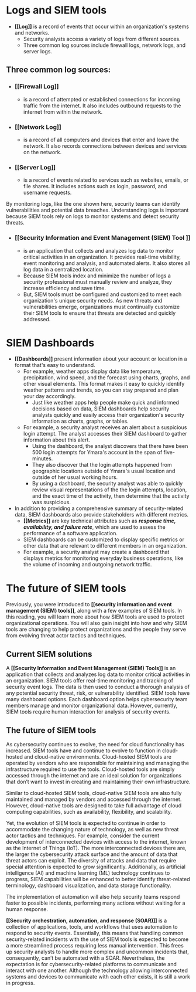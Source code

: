 # Logs and SIEM tools

- **[[Log]]** is a record of events that occur within an organization's systems and networks. 
	- Security analysts access a variety of logs from different sources. 
	- Three common log sources include firewall logs, network logs, and server logs.
## Three common log sources:
- ### **[[Firewall Log]]** 
	- is a record of attempted or established connections for incoming traffic from the internet. It also includes outbound requests to the internet from within the network. 
- ### **[[Network Log]]** 
	- is a record of all computers and devices that enter and leave the network. It also records connections between devices and services on the network. 
- ### **[[Server Log]]** 
	- is a record of events related to services such as websites, emails, or file shares. It includes actions such as login, password, and username requests. 

By monitoring logs, like the one shown here, security teams can identify vulnerabilities and potential data breaches. Understanding logs is important because SIEM tools rely on logs to monitor systems and detect security threats. 

- ### **[[Security Information and Event Management (SIEM) Tool ]]**
	- is an application that collects and analyzes log data to monitor critical activities in an organization. It provides real-time visibility, event monitoring and analysis, and automated alerts. It also stores all log data in a centralized location. 
	- Because SIEM tools index and minimize the number of logs a security professional must manually review and analyze, they increase efficiency and save time. 
	- But, SIEM tools must be configured and customized to meet each organization's unique security needs. As new threats and vulnerabilities emerge, organizations must continually customize their SIEM tools to ensure that threats are detected and quickly addressed. 

# SIEM Dashboards

- **[[Dashboards]]** present information about your account or location in a format that's easy to understand. 
	- For example, weather apps display data like temperature, precipitation, wind speed, and the forecast using charts, graphs, and other visual elements. This format makes it easy to quickly identify weather patterns and trends, so you can stay prepared and plan your day accordingly.
		- Just like weather apps help people make quick and informed decisions based on data, SIEM dashboards help security analysts quickly and easily access their organization's security information as charts, graphs, or tables. 
	- For example, a security analyst receives an alert about a suspicious login attempt. The analyst accesses their SIEM dashboard to gather information about this alert. 
		- Using the dashboard, the analyst discovers that there have been 500 login attempts for Ymara's account in the span of five-minutes. 
		- They also discover that the login attempts happened from geographic locations outside of Ymara's usual location and outside of her usual working hours. 
		- By using a dashboard, the security analyst was able to quickly review visual representations of the the login attempts, location, and the exact time of the activity, then determine that the activity was suspicious. 
- In addition to providing a comprehensive summary of security-related data, SIEM dashboards also provide stakeholders with different metrics. 
	- **[[Metrics]]** are key technical attributes such as ***response time, availability, and failure rate***, which are used to assess the performance of a software application.
	- SIEM dashboards can be customized to display specific metrics or other data that are relevant to different members in an organization. 
	- For example, a security analyst may create a dashboard that displays metrics for monitoring everyday business operations, like the volume of incoming and outgoing network traffic. 

# The future of SIEM tools

Previously, you were introduced to **[[security information and event management (SIEM) tools]]**, along with a few examples of SIEM tools. In this reading, you will learn more about how SIEM tools are used to protect organizational operations. You will also gain insight into how and why SIEM tools are changing to help protect organizations and the people they serve from evolving threat actor tactics and techniques.

## Current SIEM solutions 

A **[[Security Information and Event Management (SIEM) Tools]]** is an application that collects and analyzes log data to monitor critical activities in an organization. SIEM tools offer real-time monitoring and tracking of security event logs. The data is then used to conduct a thorough analysis of any potential security threat, risk, or vulnerability identified. SIEM tools have many dashboard options. Each dashboard option helps cybersecurity team members manage and monitor organizational data. However, currently, SIEM tools require human interaction for analysis of security events.  

## The future of SIEM tools

As cybersecurity continues to evolve, the need for cloud functionality has increased. SIEM tools have and continue to evolve to function in cloud-hosted and cloud-native environments. Cloud-hosted SIEM tools are operated by vendors who are responsible for maintaining and managing the infrastructure required to use the tools. Cloud-hosted tools are simply accessed through the internet and are an ideal solution for organizations that don’t want to invest in creating and maintaining their own infrastructure.

Similar to cloud-hosted SIEM tools, cloud-native SIEM tools are also fully maintained and managed by vendors and accessed through the internet. However, cloud-native tools are designed to take full advantage of cloud computing capabilities, such as availability, flexibility, and scalability. 

Yet, the evolution of SIEM tools is expected to continue in order to accommodate the changing nature of technology, as well as new threat actor tactics and techniques. For example, consider the current development of interconnected devices with access to the internet, known as the Internet of Things (IoT). The more interconnected devices there are, the larger the cybersecurity attack surface and the amount of data that threat actors can exploit. The diversity of attacks and data that require special attention is expected to grow significantly. Additionally, as artificial intelligence (AI) and machine learning (ML) technology continues to progress, SIEM capabilities will be enhanced to better identify threat-related terminology, dashboard visualization, and data storage functionality.  

The implementation of automation will also help security teams respond faster to possible incidents, performing many actions without waiting for a human response. 

**[[Security orchestration, automation, and response (SOAR)]]** is a collection of applications, tools, and workflows that uses automation to respond to security events. Essentially, this means that handling common security-related incidents with the use of SIEM tools is expected to become a more streamlined process requiring less manual intervention. This frees up security analysts to handle more complex and uncommon incidents that, consequently, can’t be automated with a SOAR. Nevertheless, the expectation is for cybersecurity-related platforms to communicate and interact with one another. Although the technology allowing interconnected systems and devices to communicate with each other exists, it is still a work in progress.